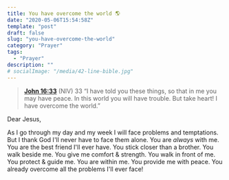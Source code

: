 ```yaml
---
title: You have overcome the world 🌎
date: "2020-05-06T15:54:58Z"
template: "post"
draft: false
slug: "you-have-overcome-the-world"
category: "Prayer"
tags:
  - "Prayer"
description: ""
# socialImage: "/media/42-line-bible.jpg"
---
```


> **[John 16:33](https://www.biblegateway.com/passage/?search=John%2016%3A33&version=NIV)** (NIV)
> 33&nbsp;“I have told you these things, so that in me you may have peace. In this world you will have trouble. But take heart! I have overcome the world.”

Dear Jesus,

As I go through my day and my week I will face problems and temptations. But I thank God I'll never have to face them alone. You are *always* with me. You are the best friend I'll ever have. You stick closer than a brother. You walk beside me. You give me comfort & strength. You walk in front of me. You protect & guide me. You are within me. You provide me with peace. You already overcome all the problems I'll ever face!